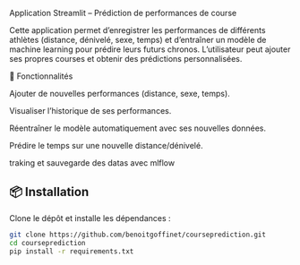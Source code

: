 Application Streamlit – Prédiction de performances de course

Cette application permet d’enregistrer les performances de différents athlètes (distance, dénivelé, sexe, temps) et d’entraîner un modèle de machine learning pour prédire leurs futurs chronos.
L’utilisateur peut ajouter ses propres courses et obtenir des prédictions personnalisées.

🚀 Fonctionnalités

Ajouter de nouvelles performances (distance, sexe, temps).

Visualiser l’historique de ses performances.

Réentraîner le modèle automatiquement avec ses nouvelles données.

Prédire le temps sur une nouvelle distance/dénivelé.

traking et sauvegarde des datas avec mlflow

## 📦 Installation

Clone le dépôt et installe les dépendances :  
```bash
git clone https://github.com/benoitgoffinet/courseprediction.git
cd courseprediction
pip install -r requirements.txt